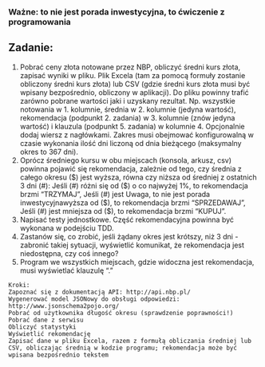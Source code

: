 ### Ważne: to nie jest porada inwestycyjna, to ćwiczenie z programowania

##  Zadanie:
  1.  Pobrać ceny złota notowane przez NBP, obliczyć średni kurs złota, zapisać wyniki w pliku.
    Plik Excela (tam za pomocą formuły zostanie obliczony średni kurs złota) lub CSV (gdzie średni kurs złota musi być wpisany bezpośrednio, obliczony w aplikacji).
    Do pliku powinny trafić zarówno pobrane wartości jaki i uzyskany rezultat. Np. wszystkie notowania w 1. kolumnie, średnia w 2. kolumnie (jedyna wartość), rekomendacja (podpunkt 2. zadania) w 3. kolumnie (znów jedyna wartość) i klauzula (podpunkt 5. zadania) w kolumnie 4. Opcjonalnie dodaj wiersz z nagłówkami.
    Zakres musi obejmować konfigurowalną w czasie wykonania ilość dni liczoną od dnia bieżącego (maksymalny okres to 367 dni).
  2.  Oprócz średniego kursu w obu miejscach (konsola, arkusz, csv) powinna pojawić się rekomendacja, zależnie od tego, czy średnia z całego okresu ($) jest wyższa, równa czy niższa od średniej z ostatnich 3 dni (#):
    Jeśli (#) różni się od ($) o co najwyżej 1%, to rekomendacja brzmi “TRZYMAJ”,
    Jeśli (#) jest Uwaga, to nie jest porada inwestycyjnawyższa od ($), to rekomendacja brzmi “SPRZEDAWAJ”,
    Jeśli (#) jest mniejsza od ($), to rekomendacja brzmi “KUPUJ”.
  3.  Napisać testy jednostkowe. Część rekomendacyjna powinna być wykonana w podejściu TDD.
  4.  Zastanów się, co zrobić, jeśli żądany okres jest krótszy, niż 3 dni - zabronić takiej sytuacji, wyświetlić komunikat, że rekomendacja jest niedostępna, czy coś innego?
  5.  Program we wszystkich miejscach, gdzie widoczna jest rekomendacja, musi wyświetlać klauzulę “.”

    Kroki:
    Zapoznać się z dokumentacją API: http://api.nbp.pl/
    Wygenerować model JSONowy do obsługi odpowiedzi: http://www.jsonschema2pojo.org/
    Pobrać od użytkownika długość okresu (sprawdzenie poprawności!)
    Pobrać dane z serwisu
    Obliczyć statystyki
    Wyświetlić rekomendację
    Zapisać dane w pliku Excela, razem z formułą obliczania średniej lub CSV, obliczając średnią w kodzie programu; rekomendacja może być wpisana bezpośrednio tekstem

